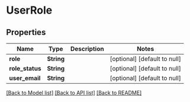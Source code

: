 # UserRole

## Properties
| Name            | Type       | Description | Notes                        |
| --------------- | ---------- | ----------- | ---------------------------- |
| **role**        | **String** |             | [optional] [default to null] |
| **role_status** | **String** |             | [optional] [default to null] |
| **user_email**  | **String** |             | [optional] [default to null] |

[[Back to Model list]](../README.md#documentation-for-models) [[Back to API list]](../README.md#documentation-for-api-endpoints) [[Back to README]](../README.md)
